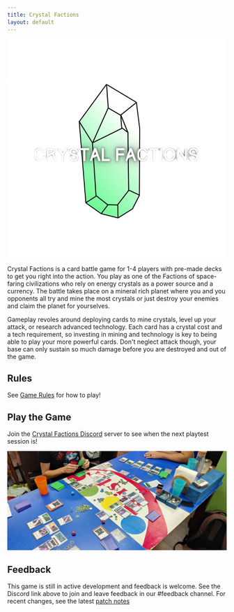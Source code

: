 ```yaml
---
title: Crystal Factions
layout: default
---
```


<img src="./assets/images/logo.png" alt="Crystal Factions" style="text-align:center;padding:auto;" id="logo">

Crystal Factions is a card battle game for 1-4 players with pre-made decks to get you right into the action. You play as one of the Factions of space-faring civilizations who rely on energy crystals as a power source and a currency. The battle takes place on a mineral rich planet where you and you opponents all try and mine the most crystals or just destroy your enemies and claim the planet for yourselves.

Gameplay revoles around deploying cards to mine crystals, level up your attack, or research advanced technology. Each card has a crystal cost and a tech requirement, so investing in mining and technology is key to being able to play your more powerful cards. Don't neglect attack though, your base can only sustain so much damage before you are destroyed and out of the game.

## Rules

See [Game Rules](./game_rules.md) for how to play!

## Play the Game

Join the [Crystal Factions Discord](https://discord.gg/rnrGySzGNd) server to see when the next playtest session is!

<img src="./assets/images/live_playtest_june.jpg" alt="Crystal Factions" style="text-align:center;padding:auto;" id="logo">

## Feedback

This game is still in active development and feedback is welcome. See the Discord link above to join and leave feedback in our #feedback channel. For recent changes, see the latest [patch notes](./patch_notes/latest.md)
